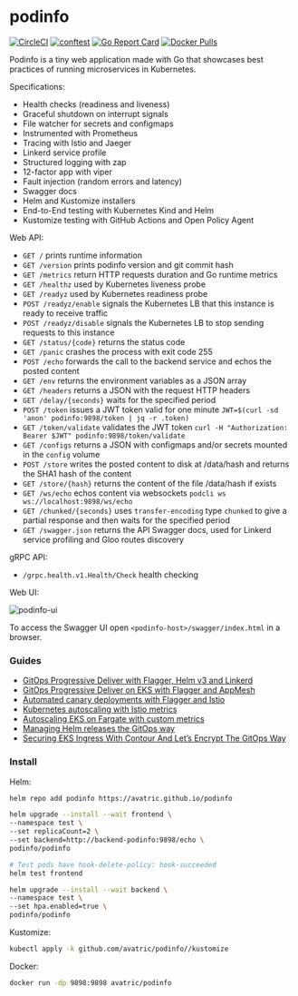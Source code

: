 # podinfo

[![CircleCI](https://circleci.com/gh/avatric/podinfo.svg?style=svg)](https://circleci.com/gh/avatric/podinfo)
[![conftest](https://github.com/avatric/podinfo/workflows/test/badge.svg)](https://github.com/avatric/podinfo/blob/master/.github/workflows/test.yml)
[![Go Report Card](https://goreportcard.com/badge/github.com/avatric/podinfo)](https://goreportcard.com/report/github.com/avatric/podinfo)
[![Docker Pulls](https://img.shields.io/docker/pulls/avatric/podinfo)](https://hub.docker.com/r/avatric/podinfo)

Podinfo is a tiny web application made with Go that showcases best practices of running microservices in Kubernetes.

Specifications:

* Health checks (readiness and liveness)
* Graceful shutdown on interrupt signals
* File watcher for secrets and configmaps
* Instrumented with Prometheus
* Tracing with Istio and Jaeger
* Linkerd service profile
* Structured logging with zap 
* 12-factor app with viper
* Fault injection (random errors and latency)
* Swagger docs
* Helm and Kustomize installers
* End-to-End testing with Kubernetes Kind and Helm
* Kustomize testing with GitHub Actions and Open Policy Agent

Web API:

* `GET /` prints runtime information
* `GET /version` prints podinfo version and git commit hash 
* `GET /metrics` return HTTP requests duration and Go runtime metrics
* `GET /healthz` used by Kubernetes liveness probe
* `GET /readyz` used by Kubernetes readiness probe
* `POST /readyz/enable` signals the Kubernetes LB that this instance is ready to receive traffic
* `POST /readyz/disable` signals the Kubernetes LB to stop sending requests to this instance
* `GET /status/{code}` returns the status code
* `GET /panic` crashes the process with exit code 255
* `POST /echo` forwards the call to the backend service and echos the posted content 
* `GET /env` returns the environment variables as a JSON array
* `GET /headers` returns a JSON with the request HTTP headers
* `GET /delay/{seconds}` waits for the specified period
* `POST /token` issues a JWT token valid for one minute `JWT=$(curl -sd 'anon' podinfo:9898/token | jq -r .token)`
* `GET /token/validate` validates the JWT token `curl -H "Authorization: Bearer $JWT" podinfo:9898/token/validate`
* `GET /configs` returns a JSON with configmaps and/or secrets mounted in the `config` volume
* `POST /store` writes the posted content to disk at /data/hash and returns the SHA1 hash of the content
* `GET /store/{hash}` returns the content of the file /data/hash if exists
* `GET /ws/echo` echos content via websockets `podcli ws ws://localhost:9898/ws/echo`
* `GET /chunked/{seconds}` uses `transfer-encoding` type `chunked` to give a partial response and then waits for the specified period
* `GET /swagger.json` returns the API Swagger docs, used for Linkerd service profiling and Gloo routes discovery

gRPC API:

* `/grpc.health.v1.Health/Check` health checking

Web UI:

![podinfo-ui](https://raw.githubusercontent.com/avatric/podinfo/gh-pages/screens/podinfo-ui-v3.png)

To access the Swagger UI open `<podinfo-host>/swagger/index.html` in a browser.

### Guides

* [GitOps Progressive Deliver with Flagger, Helm v3 and Linkerd](https://helm.workshop.flagger.dev/intro/)
* [GitOps Progressive Deliver on EKS with Flagger and AppMesh](https://eks.handson.flagger.dev/prerequisites/)
* [Automated canary deployments with Flagger and Istio](https://medium.com/google-cloud/automated-canary-deployments-with-flagger-and-istio-ac747827f9d1)
* [Kubernetes autoscaling with Istio metrics](https://medium.com/google-cloud/kubernetes-autoscaling-with-istio-metrics-76442253a45a)
* [Autoscaling EKS on Fargate with custom metrics](https://aws.amazon.com/blogs/containers/autoscaling-eks-on-fargate-with-custom-metrics/)
* [Managing Helm releases the GitOps way](https://medium.com/google-cloud/managing-helm-releases-the-gitops-way-207a6ac6ff0e)
* [Securing EKS Ingress With Contour And Let’s Encrypt The GitOps Way](https://aws.amazon.com/blogs/containers/securing-eks-ingress-contour-lets-encrypt-gitops/)

### Install

Helm:

```bash
helm repo add podinfo https://avatric.github.io/podinfo

helm upgrade --install --wait frontend \
--namespace test \
--set replicaCount=2 \
--set backend=http://backend-podinfo:9898/echo \
podinfo/podinfo

# Test pods have hook-delete-policy: hook-succeeded
helm test frontend

helm upgrade --install --wait backend \
--namespace test \
--set hpa.enabled=true \
podinfo/podinfo
```

Kustomize:

```bash
kubectl apply -k github.com/avatric/podinfo//kustomize
```

Docker:

```bash
docker run -dp 9898:9898 avatric/podinfo
```